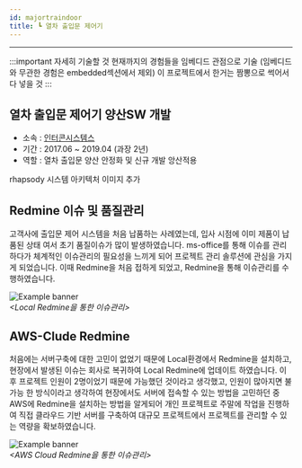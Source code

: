 ```yaml
---
id: majortraindoor
title: ┗ 열차 출입문 제어기
---
```

---

:::important
자세히 기술할 것
현재까지의 경험들을 임베디드 관점으로 기술 (임베디드와 무관한 경험은 embedded섹션에서 제외)
이 프로젝트에서 한거는 짬뽕으로 썩어서 다 넣을 것
:::

## 열차 출입문 제어기 양산SW 개발

* 소속 : [인터콘시스템스](http://www.icsys.co.kr/s2/s2_5.php)
* 기간 : 2017.06 ~ 2019.04 (과장 2년)
* 역할 : 열차 출입문 양산 안정화 및 신규 개발 앙산적용

rhapsody 시스템 아키텍처 이미지 추가

## Redmine 이슈 및 품질관리

고객사에 출입문 제어 시스템을 처음 납품하는 사례였는데, 입사 시점에 이미 제품이 납품된 상태 여서 초기 품질이슈가 많이 발생하였습니다. ms-office를 통해 이슈를 관리하다가 체계적인 이슈관리의 필요성을 느끼게 되어 프로젝트 관리 솔루션에 관심을 가지게 되었습니다. 이때 Redmine을 처음 접하게 되었고, Redmine을 통해 이슈관리를 수행하였습니다.

<p align="center">
	<div class="box">
		<img
			src={require('/img/1_process/d_process_train_issue_mgn.png').default}
			alt="Example banner"
		/><br/><em>&lt;Local Redmine을 통한 이슈관리&gt;</em>
	</div>
</p>

## AWS-Clude Redmine

처음에는 서버구축에 대한 고민이 없었기 때문에 Local환경에서 Redmine을 설치하고, 현장에서 발생된 이슈는 회사로 복귀하여 Local Redmine에 업데이트 하였습니다. 이후 프로젝트 인원이 2명이었기 때문에 가능했던 것이라고 생각했고, 인원이 많아지면 불가능 한 방식이라고 생각하여 현장에서도 서버에 접속할 수 있는 방법을 고민하던 중 AWS에 Redmine을 설치하는 방법을 알게되어 개인 프로젝트로 주말에 작업을 진행하여 직접 클라우드 기반 서버를 구축하여 대규모 프로젝트에서 프로젝트를 관리할 수 있는 역량을 확보하였습니다.

<p align="center">
	<div class="box">
		<img
			src={require('/img/1_process/e_process_aws_redmine_with_phone.png').default}
			alt="Example banner"
		/><br/><em>&lt;AWS Cloud Redmine을 통한 이슈관리&gt;</em>
	</div>
</p>
